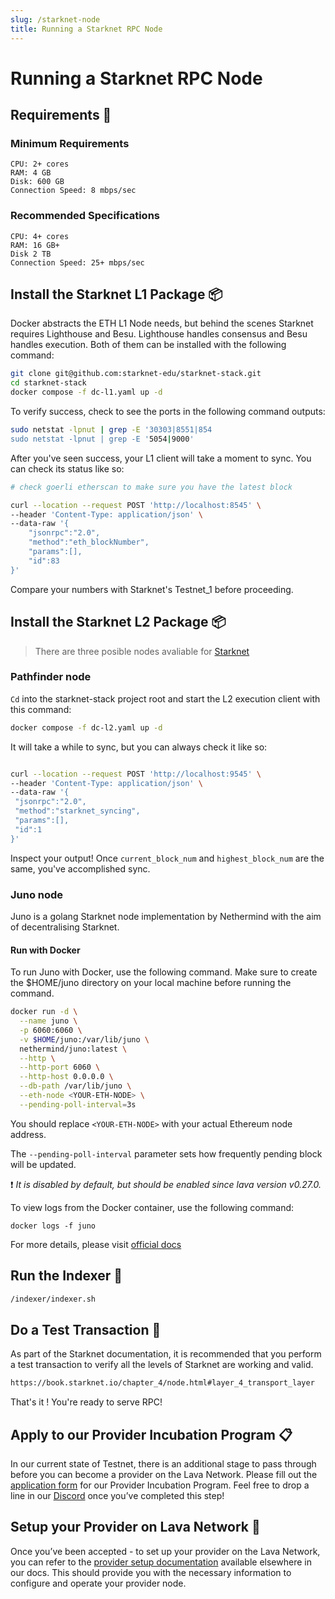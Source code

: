 ```yaml
---
slug: /starknet-node
title: Running a Starknet RPC Node
---
```


# Running a Starknet RPC Node

## Requirements 📄

### Minimum Requirements

    CPU: 2+ cores
    RAM: 4 GB
    Disk: 600 GB
    Connection Speed: 8 mbps/sec

### Recommended Specifications

    CPU: 4+ cores
    RAM: 16 GB+
    Disk 2 TB
    Connection Speed: 25+ mbps/sec


##  Install the Starknet L1 Package 📦 

Docker abstracts the ETH L1 Node needs, but behind the scenes Starknet requires Lighthouse and Besu. Lighthouse handles consensus and Besu handles execution. Both of them can be installed with the following command:

```bash
git clone git@github.com:starknet-edu/starknet-stack.git
cd starknet-stack
docker compose -f dc-l1.yaml up -d
```

To verify success, check to see the ports in the following command outputs:

```bash
sudo netstat -lpnut | grep -E '30303|8551|854
sudo netstat -lpnut | grep -E '5054|9000'
```

After you've seen success, your L1 client will take a moment to sync. You can check its status like so:

```bash
# check goerli etherscan to make sure you have the latest block

curl --location --request POST 'http://localhost:8545' \
--header 'Content-Type: application/json' \
--data-raw '{
    "jsonrpc":"2.0",
    "method":"eth_blockNumber",
    "params":[],
    "id":83
}'
```

Compare your numbers with Starknet's Testnet_1 before proceeding.

## Install the Starknet L2 Package 📦

> There are three posible nodes avaliable for [Starknet](https://www.starknet.io/en/ecosystem/fullnodes-and-rpc-services)

### Pathfinder node
`Cd` into the starknet-stack project root and start the L2 execution client with this command:

```bash
docker compose -f dc-l2.yaml up -d
```

It will take a while to sync, but you can always check it like so:

```bash

curl --location --request POST 'http://localhost:9545' \
--header 'Content-Type: application/json' \
--data-raw '{
 "jsonrpc":"2.0",
 "method":"starknet_syncing",
 "params":[],
 "id":1
}'
```

Inspect your output! Once `current_block_num` and `highest_block_num` are the same, you've accomplished sync.

### Juno node
Juno is a golang Starknet node implementation by Nethermind with the aim of decentralising Starknet.

#### Run with Docker
To run Juno with Docker, use the following command. Make sure to create the $HOME/juno directory on your local machine before running the command.

```bash
docker run -d \
  --name juno \
  -p 6060:6060 \
  -v $HOME/juno:/var/lib/juno \
  nethermind/juno:latest \
  --http \
  --http-port 6060 \
  --http-host 0.0.0.0 \
  --db-path /var/lib/juno \
  --eth-node <YOUR-ETH-NODE> \
  --pending-poll-interval=3s
```

You should replace ```<YOUR-ETH-NODE>``` with your actual Ethereum node address.

The ```--pending-poll-interval``` parameter sets how frequently pending block will be updated.

❗ _It is disabled by default, but should be enabled since lava version v0.27.0._

To view logs from the Docker container, use the following command:

```docker logs -f juno```

For more details, please visit [official docs](https://github.com/NethermindEth/juno)

## Run the Indexer  🏃

```bash
/indexer/indexer.sh
```

## Do a Test Transaction 💸 

As part of the Starknet documentation, it is recommended that you perform a test transaction to verify all the levels of Starknet are working and valid.

```bash
https://book.starknet.io/chapter_4/node.html#layer_4_transport_layer
```

That's it ! You're ready to serve RPC!

## Apply to our Provider Incubation Program 📋

In our current state of Testnet, there is an additional stage to pass through before you can become a provider on the Lava Network. Please fill out the [application form](https://lavanet.typeform.com/to/ORi3A13v?utm_source=becoming-a-lava-provider-for-starknet&utm_medium=docs&utm_campaign=starknet-pre-grant) for our Provider Incubation Program. Feel free to drop a line in our [Discord](https://discord.gg/UxujNZbW) once you’ve completed this step!

## Setup your Provider on Lava Network 🌋

Once you’ve been accepted - to set up your provider on the Lava Network, you can refer to the [provider setup documentation](https://docs.lavanet.xyz/provider-setup?utm_source=running-a-starknet-rpc-node&utm_medium=docs&utm_campaign=starknet-pre-grant) available elsewhere in our docs. This should provide you with the necessary information to configure and operate your provider node.